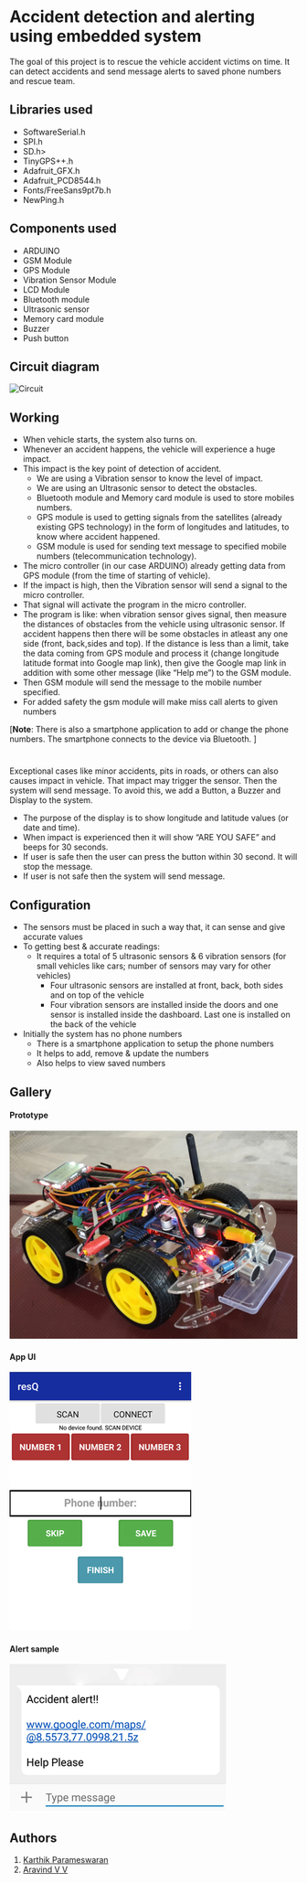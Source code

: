 # Accident detection and alerting using embedded system

The goal of this project is to rescue the vehicle accident victims on time.
It can detect accidents and send message alerts to saved phone numbers and rescue team.

## Libraries used

  - SoftwareSerial.h
  - SPI.h
  - SD.h>
  - TinyGPS++.h
  - Adafruit_GFX.h
  - Adafruit_PCD8544.h
  - Fonts/FreeSans9pt7b.h
  - NewPing.h

## Components used

  - ARDUINO 
  - GSM Module 
  - GPS Module 
  - Vibration Sensor Module 
  - LCD Module
  - Bluetooth module
  - Ultrasonic sensor
  - Memory card module
  - Buzzer
  - Push button
  
## Circuit diagram

![Circuit](https://github.com/enigmaboo/Accident-detection-and-alerting-using-embedded-system/blob/main/circuit/CIRCUIT.png?raw=true)
  
## Working

*	When vehicle starts, the system also turns on.
*	Whenever an accident happens, the vehicle will experience a huge impact.
*	This impact is the key point of detection of accident.
    *	We are using a Vibration sensor to know the level of impact.
    *	We are using an Ultrasonic sensor to detect the obstacles.
    *	Bluetooth module and Memory card module is used to store mobiles numbers.
    *	GPS module is used to getting signals from the satellites (already existing GPS technology) in the form of longitudes and latitudes, to know where accident happened.
    *	GSM module is used for sending text message to specified mobile numbers (telecommunication technology).
*	The micro controller (in our case ARDUINO) already getting data from GPS module (from the time of starting of vehicle).
*	If the impact is high, then the Vibration sensor will send a signal to the micro controller.
*	That signal will activate the program in the micro controller.
*	The program is like: when vibration sensor gives signal, then measure the distances of obstacles from the vehicle using ultrasonic sensor. If accident happens then there will be some obstacles in atleast any one side (front, back,sides and top). If the distance is less than a limit, take the data coming from GPS module and process it (change longitude latitude format into Google map link), then give the Google map link in addition with some other message (like “Help me”) to the GSM module.
*	Then GSM module will send the message to the mobile number specified.
*	For added safety the gsm module will make miss call alerts to given numbers


[__Note__: There is also a smartphone application to add or change the phone numbers. The smartphone connects to the device via Bluetooth. ]

#

Exceptional cases like minor accidents, pits in roads, or others can also causes impact in vehicle. That impact may trigger the sensor. Then the system will send message. To avoid this, we add a Button, a Buzzer and Display to the system.

*	The purpose of the display is to show longitude and latitude values (or date and time). 
*	When impact is experienced then it will show “ARE YOU SAFE” and beeps for 30 seconds.
*	If user is safe then the user can press the button within 30 second. It will stop the message.
*	If user is not safe then the system will send message.

## Configuration

* The sensors must be placed in such a way that, it can sense and give accurate values
* To getting best & accurate readings: 
    * It requires a total of 5 ultrasonic sensors & 6 vibration sensors
     (for small vehicles like cars; number of sensors may vary for other vehicles)
        * Four ultrasonic sensors are installed at front, back, both sides and on top of the vehicle
        * Four vibration sensors are installed inside the doors and one sensor is installed inside the dashboard. Last one is installed on the back of the vehicle
* Initially the system has no phone numbers 
    * There is a smartphone application to setup the phone numbers
    * It helps to add, remove & update the numbers
    * Also helps to view saved numbers
    
## Gallery

#### Prototype

![Prototype](https://github.com/enigmaboo/Accident-detection-and-alerting-using-embedded-system/blob/main/images/001.jpg)

#### App UI

![App UI](https://github.com/enigmaboo/Accident-detection-and-alerting-using-embedded-system/blob/main/images/app_interface.jpg)

#### Alert sample

![Alert sample](https://github.com/enigmaboo/Accident-detection-and-alerting-using-embedded-system/blob/main/images/location_msg.png)

## Authors

1. [Karthik Parameswaran](https://github.com/enigmaboo/)
2. [Aravind V V](https://github.com/arvndvv)
